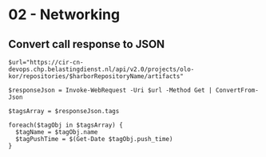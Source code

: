 # 02 - Networking

## Convert call response to JSON

```
$url="https://cir-cn-devops.chp.belastingdienst.nl/api/v2.0/projects/olo-kor/repositories/$harborRepositoryName/artifacts"
    
$responseJson = Invoke-WebRequest -Uri $url -Method Get | ConvertFrom-Json

$tagsArray = $responseJson.tags

foreach($tagObj in $tagsArray) {
  $tagName = $tagObj.name
  $tagPushTime = $(Get-Date $tagObj.push_time)
}
```
